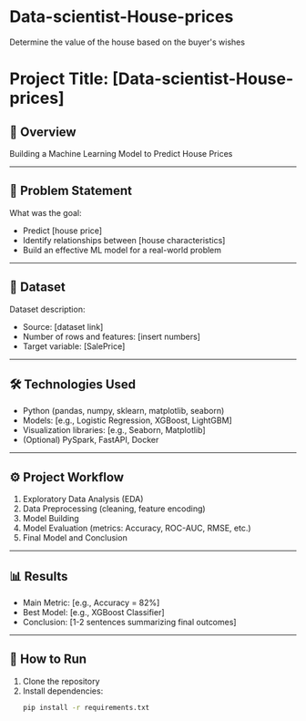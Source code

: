 # Data-scientist-House-prices
Determine the value of the house based on the buyer's wishes

# Project Title: [Data-scientist-House-prices]

## 📌 Overview
Building a Machine Learning Model to Predict House Prices

---

## 🎯 Problem Statement
What was the goal:
- Predict [house price]
- Identify relationships between [house characteristics]
- Build an effective ML model for a real-world problem

---

## 📂 Dataset
Dataset description:
- Source: [dataset link]
- Number of rows and features: [insert numbers]
- Target variable: [SalePrice]

---

## 🛠 Technologies Used
- Python (pandas, numpy, sklearn, matplotlib, seaborn)
- Models: [e.g., Logistic Regression, XGBoost, LightGBM]
- Visualization libraries: [e.g., Seaborn, Matplotlib]
- (Optional) PySpark, FastAPI, Docker

---

## ⚙️ Project Workflow
1. Exploratory Data Analysis (EDA)
2. Data Preprocessing (cleaning, feature encoding)
3. Model Building
4. Model Evaluation (metrics: Accuracy, ROC-AUC, RMSE, etc.)
5. Final Model and Conclusion

---

## 📊 Results
- Main Metric: [e.g., Accuracy = 82%]
- Best Model: [e.g., XGBoost Classifier]
- Conclusion: [1-2 sentences summarizing final outcomes]

---

## 🚀 How to Run
1. Clone the repository
2. Install dependencies:
   ```bash
   pip install -r requirements.txt
